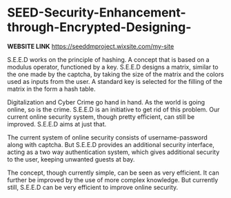 # SEED-Security-Enhancement-through-Encrypted-Designing-

**WEBSITE LINK**
https://seeddmproject.wixsite.com/my-site

S.E.E.D works on the principle of hashing. A concept that is based on a modulus operator, functioned by a key. S.E.E.D designs a matrix, similar to the one made by the captcha, by taking the size of the matrix and the colors used as inputs from the user. A standard key is selected for the filling of the matrix in the form a hash table.

Digitalization and Cyber Crime go hand in hand. As the world is going online, so is the crime. S.E.E.D is an initiative to get rid of this problem. Our current online security system, though pretty efficient, can still be improved. S.E.E.D aims at just that. 

The current system of online security consists of username-password along with captcha. But S.E.E.D provides  an additional security interface, acting as a two way authentication system, which gives additional security to the user, keeping unwanted guests at bay.

The concept, though currently simple, can be seen as very efficient. It can further be improved by the use of more complex knowledge. But currently still, S.E.E.D can be very efficient to improve online security.
